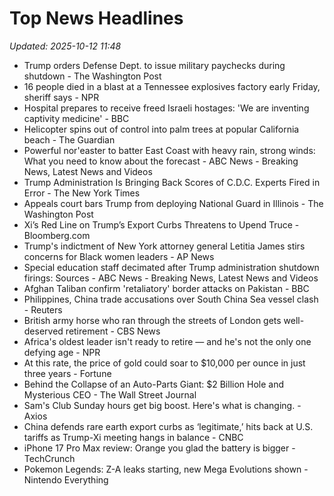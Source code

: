 # Top News Headlines

_Updated: 2025-10-12 11:48_

- Trump orders Defense Dept. to issue military paychecks during shutdown - The Washington Post
- 16 people died in a blast at a Tennessee explosives factory early Friday, sheriff says - NPR
- Hospital prepares to receive freed Israeli hostages: 'We are inventing captivity medicine' - BBC
- Helicopter spins out of control into palm trees at popular California beach - The Guardian
- Powerful nor'easter to batter East Coast with heavy rain, strong winds: What you need to know about the forecast - ABC News - Breaking News, Latest News and Videos
- Trump Administration Is Bringing Back Scores of C.D.C. Experts Fired in Error - The New York Times
- Appeals court bars Trump from deploying National Guard in Illinois - The Washington Post
- Xi’s Red Line on Trump’s Export Curbs Threatens to Upend Truce - Bloomberg.com
- Trump's indictment of New York attorney general Letitia James stirs concerns for Black women leaders - AP News
- Special education staff decimated after Trump administration shutdown firings: Sources - ABC News - Breaking News, Latest News and Videos
- Afghan Taliban confirm 'retaliatory' border attacks on Pakistan - BBC
- Philippines, China trade accusations over South China Sea vessel clash - Reuters
- British army horse who ran through the streets of London gets well-deserved retirement - CBS News
- Africa's oldest leader isn't ready to retire — and he's not the only one defying age - NPR
- At this rate, the price of gold could soar to $10,000 per ounce in just three years - Fortune
- Behind the Collapse of an Auto-Parts Giant: $2 Billion Hole and Mysterious CEO - The Wall Street Journal
- Sam's Club Sunday hours get big boost. Here's what is changing. - Axios
- China defends rare earth export curbs as ‘legitimate,’ hits back at U.S. tariffs as Trump-Xi meeting hangs in balance - CNBC
- iPhone 17 Pro Max review: Orange you glad the battery is bigger - TechCrunch
- Pokemon Legends: Z-A leaks starting, new Mega Evolutions shown - Nintendo Everything
